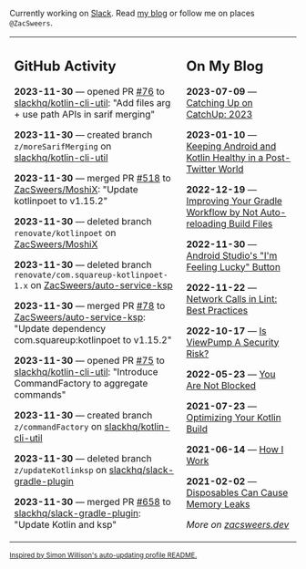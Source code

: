 Currently working on [Slack](https://slack.com/). Read [my blog](https://zacsweers.dev/) or follow me on places `@ZacSweers`.

<table><tr><td valign="top" width="60%">

## GitHub Activity
<!-- githubActivity starts -->
**2023-11-30** — opened PR [#76](https://github.com/slackhq/kotlin-cli-util/pull/76) to [slackhq/kotlin-cli-util](https://github.com/slackhq/kotlin-cli-util): "Add files arg + use path APIs in sarif merging"

**2023-11-30** — created branch `z/moreSarifMerging` on [slackhq/kotlin-cli-util](https://github.com/slackhq/kotlin-cli-util)

**2023-11-30** — merged PR [#518](https://github.com/ZacSweers/MoshiX/pull/518) to [ZacSweers/MoshiX](https://github.com/ZacSweers/MoshiX): "Update kotlinpoet to v1.15.2"

**2023-11-30** — deleted branch `renovate/kotlinpoet` on [ZacSweers/MoshiX](https://github.com/ZacSweers/MoshiX)

**2023-11-30** — deleted branch `renovate/com.squareup-kotlinpoet-1.x` on [ZacSweers/auto-service-ksp](https://github.com/ZacSweers/auto-service-ksp)

**2023-11-30** — merged PR [#78](https://github.com/ZacSweers/auto-service-ksp/pull/78) to [ZacSweers/auto-service-ksp](https://github.com/ZacSweers/auto-service-ksp): "Update dependency com.squareup:kotlinpoet to v1.15.2"

**2023-11-30** — opened PR [#75](https://github.com/slackhq/kotlin-cli-util/pull/75) to [slackhq/kotlin-cli-util](https://github.com/slackhq/kotlin-cli-util): "Introduce CommandFactory to aggregate commands"

**2023-11-30** — created branch `z/commandFactory` on [slackhq/kotlin-cli-util](https://github.com/slackhq/kotlin-cli-util)

**2023-11-30** — deleted branch `z/updateKotlinksp` on [slackhq/slack-gradle-plugin](https://github.com/slackhq/slack-gradle-plugin)

**2023-11-30** — merged PR [#658](https://github.com/slackhq/slack-gradle-plugin/pull/658) to [slackhq/slack-gradle-plugin](https://github.com/slackhq/slack-gradle-plugin): "Update Kotlin and ksp"
<!-- githubActivity ends -->
</td><td valign="top" width="40%">

## On My Blog
<!-- blog starts -->
**2023-07-09** — [Catching Up on CatchUp: 2023](https://www.zacsweers.dev/catching-up-on-catchup-2023/)

**2023-01-10** — [Keeping Android and Kotlin Healthy in a Post-Twitter World](https://www.zacsweers.dev/keeping-android-healthy/)

**2022-12-19** — [Improving Your Gradle Workflow by Not Auto-reloading Build Files](https://www.zacsweers.dev/improving-your-workflow-by-not-auto-reloading-build-files/)

**2022-11-30** — [Android Studio's "I'm Feeling Lucky" Button](https://www.zacsweers.dev/android-studios-im-feeling-lucky-button/)

**2022-11-22** — [Network Calls in Lint: Best Practices](https://www.zacsweers.dev/network-calls-in-lint-best-practices/)

**2022-10-17** — [Is ViewPump A Security Risk?](https://www.zacsweers.dev/is-viewpump-a-security-risk/)

**2022-05-23** — [You Are Not Blocked](https://www.zacsweers.dev/you-are-not-blocked/)

**2021-07-23** — [Optimizing Your Kotlin Build](https://www.zacsweers.dev/optimizing-your-kotlin-build/)

**2021-06-14** — [How I Work](https://www.zacsweers.dev/how-i-work/)

**2021-02-02** — [Disposables Can Cause Memory Leaks](https://www.zacsweers.dev/disposables-can-cause-memory-leaks/)
<!-- blog ends -->
_More on [zacsweers.dev](https://zacsweers.dev/)_
</td></tr></table>

<sub><a href="https://simonwillison.net/2020/Jul/10/self-updating-profile-readme/">Inspired by Simon Willison's auto-updating profile README.</a></sub>